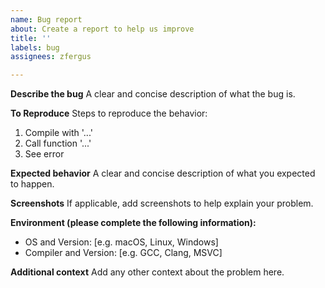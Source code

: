 ```yaml
---
name: Bug report
about: Create a report to help us improve
title: ''
labels: bug
assignees: zfergus

---
```


**Describe the bug**
A clear and concise description of what the bug is.

**To Reproduce**
Steps to reproduce the behavior:
1. Compile with '...' 
2. Call function '...'
3. See error

**Expected behavior**
A clear and concise description of what you expected to happen.

**Screenshots**
If applicable, add screenshots to help explain your problem.

**Environment (please complete the following information):**
 - OS and Version: [e.g. macOS, Linux, Windows]
 - Compiler and Version: [e.g. GCC, Clang, MSVC]

**Additional context**
Add any other context about the problem here.

